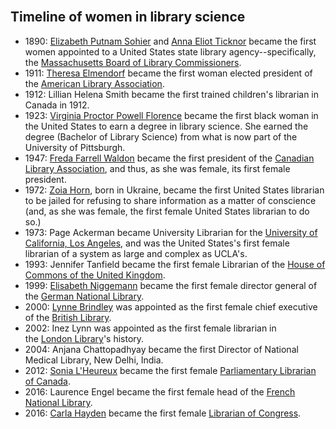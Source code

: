 </br>

<h2 id ="Timeline of women in library science"> Timeline of women in library science</h2>
<ul>
<li>1890:&nbsp;<a href="https://en.wikipedia.org/wiki/Elizabeth_Putnam_Sohier" target="_blank" rel="nofollow noopener">Elizabeth Putnam Sohier</a>&nbsp;and&nbsp;<a href="https://en.wikipedia.org/wiki/Anna_Eliot_Ticknor" target="_blank" rel="nofollow noopener">Anna Eliot Ticknor</a>&nbsp;became the first women appointed to a United States state library agency--specifically, the&nbsp;<a href="https://en.wikipedia.org/wiki/Massachusetts_Board_of_Library_Commissioners" target="_blank" rel="nofollow noopener">Massachusetts Board of Library Commissioners</a>.</li>
<li>1911:&nbsp;<a href="https://en.wikipedia.org/wiki/Theresa_Elmendorf" target="_blank" rel="nofollow noopener">Theresa Elmendorf</a>&nbsp;became the first woman elected president of the&nbsp;<a href="https://en.wikipedia.org/wiki/American_Library_Association" target="_blank" rel="nofollow noopener">American Library Association</a>.</li>
<li>1912: Lillian Helena Smith became the first trained children's librarian in Canada in 1912.</li>
<li>1923:&nbsp;<a href="https://en.wikipedia.org/wiki/Virginia_Proctor_Powell_Florence" target="_blank" rel="nofollow noopener">Virginia Proctor Powell Florence</a>&nbsp;became the first black woman in the United States to earn a degree in library science.&nbsp;She earned the degree (Bachelor of Library Science) from what is now part of the University of Pittsburgh.</li>
<li>1947:&nbsp;<a href="https://en.wikipedia.org/wiki/Freda_Farrell_Waldon" target="_blank" rel="nofollow noopener">Freda Farrell Waldon</a>&nbsp;became the first president of the&nbsp;<a href="https://en.wikipedia.org/wiki/Canadian_Library_Association" target="_blank" rel="nofollow noopener">Canadian Library Association</a>, and thus, as she was female, its first female president.</li>
<li>1972:&nbsp;<a href="https://en.wikipedia.org/wiki/Zoia_Horn" target="_blank" rel="nofollow noopener">Zoia Horn</a>, born in Ukraine, became the first United States librarian to be jailed for refusing to share information as a matter of conscience (and, as she was female, the first female United States librarian to do so.)</li>
<li>1973: Page Ackerman became University Librarian for the&nbsp;<a href="https://en.wikipedia.org/wiki/University_of_California,_Los_Angeles" target="_blank" rel="nofollow noopener">University of California, Los Angeles</a>, and was the United States's first female librarian of a system as large and complex as UCLA's.</li>
<li>1993: Jennifer Tanfield became the first female Librarian of the&nbsp;<a href="https://en.wikipedia.org/wiki/House_of_Commons_of_the_United_Kingdom" target="_blank" rel="nofollow noopener">House of Commons of the United Kingdom</a>.</li>
<li>1999:&nbsp;<a href="https://en.wikipedia.org/wiki/Elisabeth_Niggemann" target="_blank" rel="nofollow noopener">Elisabeth Niggemann</a>&nbsp;became the first female director general of the&nbsp;<a href="https://en.wikipedia.org/wiki/German_National_Library" target="_blank" rel="nofollow noopener">German National Library</a>.</li>
<li>2000:&nbsp;<a href="https://en.wikipedia.org/wiki/Lynne_Brindley" target="_blank" rel="nofollow noopener">Lynne Brindley</a>&nbsp;was appointed as the first female chief executive of the&nbsp;<a href="https://en.wikipedia.org/wiki/British_Library" target="_blank" rel="nofollow noopener">British Library</a>.</li>
<li>2002: Inez Lynn was appointed as the first female librarian in the&nbsp;<a href="https://en.wikipedia.org/wiki/London_Library" target="_blank" rel="nofollow noopener">London Library</a>'s history.</li>
<li>2004: Anjana Chattopadhyay became the first Director of National Medical Library, New Delhi, India.</li>
<li>2012:&nbsp;<a href="https://en.wikipedia.org/wiki/Sonia_L%27Heureux" target="_blank" rel="nofollow noopener">Sonia L'Heureux</a>&nbsp;became the first female&nbsp;<a href="https://en.wikipedia.org/wiki/Parliamentary_Librarian_of_Canada" target="_blank" rel="nofollow noopener">Parliamentary Librarian of Canada</a>.</li>
<li>2016: Laurence Engel became the first female head of the&nbsp;<a href="https://en.wikipedia.org/wiki/French_National_Library" target="_blank" rel="nofollow noopener">French National Library</a>.</li>
<li>2016:&nbsp;<a href="https://en.wikipedia.org/wiki/Carla_Hayden" target="_blank" rel="nofollow noopener">Carla Hayden</a>&nbsp;became the first female&nbsp;<a href="https://en.wikipedia.org/wiki/Librarian_of_Congress" target="_blank" rel="nofollow noopener">Librarian of Congress</a>.</li>
</ul>

</br>
